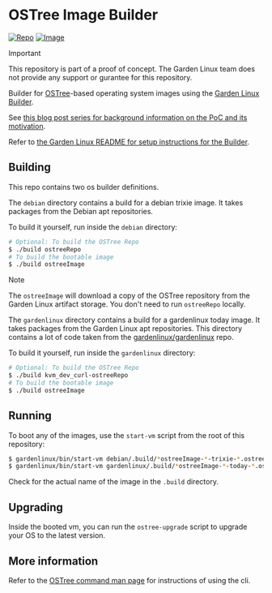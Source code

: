 # OSTree Image Builder

[![Repo](https://github.com/gardenlinux/ostree-image-builder/actions/workflows/repo.yml/badge.svg)](https://github.com/gardenlinux/ostree-image-builder/actions/workflows/repo.yml)
[![Image](https://github.com/gardenlinux/ostree-image-builder/actions/workflows/image.yml/badge.svg)](https://github.com/gardenlinux/ostree-image-builder/actions/workflows/image.yml)

> [!IMPORTANT]
> This repository is part of a proof of concept.
The Garden Linux team does not provide any support or gurantee for this repository.

Builder for [OSTree](https://ostreedev.github.io/ostree/)-based operating system images using the [Garden Linux Builder](https://github.com/gardenlinux/builder).

See [this blog post series for background information on the PoC and its motivation](https://blogs.sap.com/2023/07/10/making-an-immutable-image-based-operating-system-out-of-garden-linux/).

Refer to [the Garden Linux README for setup instructions for the Builder](https://github.com/gardenlinux/gardenlinux#build).

## Building

This repo contains two os builder definitions.

The `debian` directory contains a build for a debian trixie image.
It takes packages from the Debian apt repositories.

To build it yourself, run inside the `debian` directory:

```bash
# Optional: To build the OSTree Repo
$ ./build ostreeRepo
# To build the bootable image
$ ./build ostreeImage
```

> [!NOTE]
> The `ostreeImage` will download a copy of the OSTree repository from the Garden Linux artifact storage.
You don't need to run `ostreeRepo` locally.

The `gardenlinux` directory contains a build for a gardenlinux today image.
It takes packages from the Garden Linux apt repositories.
This directory contains a lot of code taken from the [gardenlinux/gardenlinux](https://github.com/gardenlinux/gardenlinux) repo.

To build it yourself, run inside the `gardenlinux` directory:

```bash
# Optional: To build the OSTree Repo
$ ./build kvm_dev_curl-ostreeRepo
# To build the bootable image
$ ./build ostreeImage
```

## Running

To boot any of the images, use the `start-vm` script from the root of this repository:

```bash
$ gardenlinux/bin/start-vm debian/.build/*ostreeImage-*-trixie-*.ostree.raw
$ gardenlinux/bin/start-vm gardenlinux/.build/*ostreeImage-*-today-*.ostree.raw
```

Check for the actual name of the image in the `.build` directory.

## Upgrading

Inside the booted vm, you can run the `ostree-upgrade` script to upgrade your OS to the latest version.

## More information

Refer to the [OSTree command man page](https://ostreedev.github.io/ostree/man/ostree.html) for instructions of using the cli.
